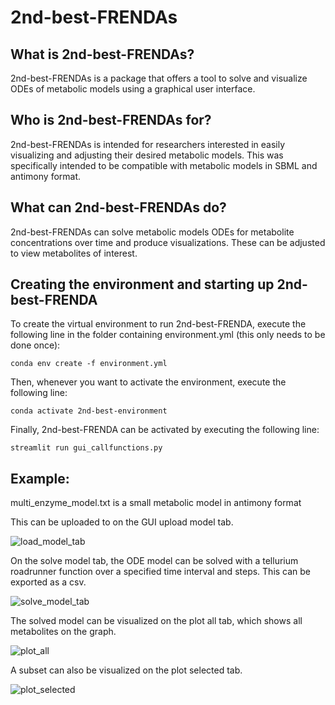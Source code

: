 # 2nd-best-FRENDAs

## What is 2nd-best-FRENDAs?

2nd-best-FRENDAs is a package that offers a tool to solve and visualize ODEs of metabolic models using a graphical user interface.

## Who is 2nd-best-FRENDAs for?

2nd-best-FRENDAs is intended for researchers interested in easily visualizing and adjusting their desired metabolic models. This was specifically intended to be compatible with metabolic models in SBML and antimony format.

## What can 2nd-best-FRENDAs do?

2nd-best-FRENDAs can solve metabolic models ODEs for metabolite concentrations over time and produce visualizations. These can be adjusted to view metabolites of interest.

## Creating the environment and starting up 2nd-best-FRENDA

To create the virtual environment to run 2nd-best-FRENDA, execute the following line in the folder containing environment.yml (this only needs to be done once):

    conda env create -f environment.yml

Then, whenever you want to activate the environment, execute the following line:

    conda activate 2nd-best-environment

Finally, 2nd-best-FRENDA can be activated by executing the following line:

    streamlit run gui_callfunctions.py

## Example:

multi_enzyme_model.txt is a small metabolic model in antimony format

This can be uploaded to on the GUI upload model tab.

![load_model_tab](https://github.com/best-FRENDAs/2nd-best-FRENDAs/blob/main/pngs/model_load_tab_screenshot.png)

On the solve model tab, the ODE model can be solved with a tellurium roadrunner function over a specified time interval and steps. This can be exported as a csv.

![solve_model_tab](https://github.com/best-FRENDAs/2nd-best-FRENDAs/blob/main/pngs/model_solve_screenshot.png)

The solved model can be visualized on the plot all tab, which shows all metabolites on the graph. 

![plot_all](https://github.com/best-FRENDAs/2nd-best-FRENDAs/blob/main/pngs/model_visualize_all_screenshot.png)

A subset can also be visualized on the plot selected tab.

![plot_selected](https://github.com/best-FRENDAs/2nd-best-FRENDAs/blob/main/pngs/model_visualize_subset_screenshot.png)

